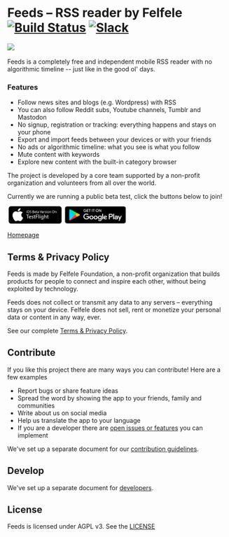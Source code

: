 Feeds – RSS reader by Felfele  [![Build Status](https://travis-ci.org/felfele/feeds.svg?branch=master)](https://travis-ci.org/felfele/feeds)
[![Slack](https://img.shields.io/badge/chat-on%20slack-blueviolet.svg)](https://join.slack.com/t/felfele/shared_invite/enQtNTM1MjUwNTI1NzI5LTY5Yjg0YmVjN2MyN2MzMzc0Y2RkMGRiYzE0N2U0ZjgwNmYxMTQ3YjUwMDg1MGFiZTZlMWViZjU2MWJjY2Y0OTY)
=======

[<img src="screenshot-mobile.png" width=400>](screenshot-mobile.png)

Feeds is a completely free and independent mobile RSS reader with no algorithmic timeline -- just like in the good ol' days.

### Features
- Follow news sites and blogs (e.g. Wordpress) with RSS
- You can also follow Reddit subs, Youtube channels, Tumblr and Mastodon
- No signup, registration or tracking: everything happens and stays on your phone
- Export and import feeds between your devices or with your friends
- No ads or algorithmic timeline: what you see is what you follow
- Mute content with keywords
- Explore new content with the built-in category browser

The project is developed by a core team supported by a non-profit organization and volunteers from all over the world.

Currently we are running a public beta test, click the buttons below to join!

[<img src="testflight-badge.png" width=127 height=40>](https://testflight.apple.com/join/icUTHYbo)
[<img src="google-play-badge.png" width=140 height=40>](https://play.google.com/apps/testing/org.felfele.feeds)

[Homepage](https://felfele.org/)

Terms & Privacy Policy
----------------------
Feeds is made by Felfele Foundation, a non-profit organization that builds products for people to connect and inspire each other, without being exploited by technology.

Feeds does not collect or transmit any data to any servers – everything stays on your device. Felfele does not sell, rent or monetize your personal data or content in any way, ever.

See our complete [Terms & Privacy Policy](https://github.com/felfele/feeds/blob/master/TERMS_AND_PRIVACY_POLICY.md).


Contribute
--------------------

If you like this project there are many ways you can contribute! Here are a few examples
- Report bugs or share feature ideas
- Spread the word by showing the app to your friends, family and communities
- Write about us on social media
- Help us translate the app to your language
- If you are a developer there are [open issues or features](https://github.com/felfele/feeds/issues) you can implement

We've set up a separate document for our
[contribution guidelines](https://github.com/felfele/feeds/blob/master/CONTRIBUTING.md).

Develop
--------------------

We've set up a separate document for
[developers](https://github.com/felfele/feeds/blob/master/DEVELOPERS.md).

License
--------------------

Feeds is licensed under AGPL v3. See the [LICENSE](https://github.com/felfele/feeds/blob/master/LICENSE)
